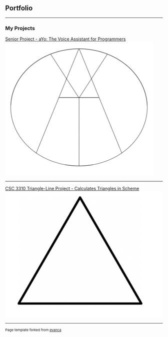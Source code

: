## Portfolio

---

### My Projects

[Senior Project - aYo: The Voice Assistant for Programmers](https://github.com/JorgeRamirez7/aYo)
<img src="images/aYo_small.png?raw=true"/>

---
[CSC 3310 Triangle-Line Project - Calculates Triangles in Scheme](https://github.com/csc3310-fall2020/triangle-line-TimDrews1)
<img src="images/Triangle_small.png?raw=true"/>

---
<p style="font-size:11px">Page template forked from <a href="https://github.com/evanca/quick-portfolio">evanca</a></p>
<!-- Remove above link if you don't want to attibute -->
